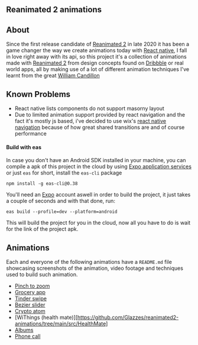 ## Reanimated 2 animations

## About
Since the first release candidate of [Reanimated 2](https://docs.swmansion.com/react-native-reanimated/) in late 2020 it has been a game changer the way we create animations today with [React native](https://reactnative.dev/), I fall in love right away with its api, so this project it's a collection of animations made with [Reanimated 2](https://docs.swmansion.com/react-native-reanimated/) from design concepts found on [Dribbble](https://dribbble.com/) or real world apps, all by making use of a lot of different animation techniques I've learnt from the great [William Candillon](https://www.youtube.com/c/wcandillon)

## Known Problems
- React native lists components do not support masorny layout
- Due to limited animation support provided by react navigation and the fact it's mostly js
based, i've decided to use wix's [react native navigation](https://wix.github.io/react-native-navigation/docs/before-you-start/) because of how great shared transitions are and
of course performance

#### Build with eas
In case you don't have an Android SDK installed in your machine, you can compile a apk of this project in the cloud by using [Expo application services](https://expo.dev/) or just `eas` for short, install the `eas-cli` package
```npm
npm install -g eas-cli@0.38
```
You'll need an [Expo](https://expo.dev/) account aswell in order to build the project, it just takes a couple of seconds and with that done, run:
```
eas build --profile=dev --platform=android
```
This will build the project for you in the cloud, now all you have to do is wait for the link of the project apk.

## Animations
Each and everyone of the following animations have a `README.md` file showcasing screenshots of the animation, video footage and techniques used to build such animation.

- [Pinch to zoom](https://github.com/Glazzes/reanimated2-animations/tree/main/src/PinchToZoom)
- [Grocery app](https://github.com/Glazzes/reanimated2-animations/tree/main/src/GroceryList)
- [Tinder swipe](https://github.com/Glazzes/reanimated2-animations/tree/main/src/Tinder)
- [Bezier slider](https://github.com/Glazzes/reanimated2-animations/tree/main/src/BezierSlider)
- [Crypto atom](https://github.com/Glazzes/reanimated2-animations/tree/main/src/CryptoAtom)
- [WiThings (health mate)][https://github.com/Glazzes/reanimated2-animations/tree/main/src/HealthMate]
- [Albums](https://github.com/Glazzes/reanimated2-animations/tree/main/src/Albums)
- [Phone call](https://github.com/Glazzes/reanimated2-animations/tree/main/src/PhoneCall)